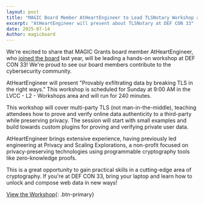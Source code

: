 ```yaml
---
layout: post
title: "MAGIC Board Member AtHeartEngineer to Lead TLSNotary Workshop at DEF CON 33"
excerpt: "AtHeartEngineer will present about TLSNotary at DEF CON 33"
date: 2025-07-14
Author: magicboard
---
```


We're excited to share that MAGIC Grants board member AtHeartEngineer, who [joined the board](https://magicgrants.org/2024/10/08/Adding-atheartengineer-As-Board-Member) last year, will be leading a hands-on workshop at DEF CON 33! We're proud to see our board members contribute to the cybersecurity community.

AtHeartEngineer will present "Provably exfiltrating data by breaking TLS in the right ways." This workshop is scheduled for Sunday at 9:00 AM in the LVCC - L2 - Workshops area and will run for 240 minutes.

This workshop will cover multi-party TLS (not man-in-the-middle), teaching attendees how to prove and verify online data authenticity to a third-party while preserving privacy. The session will start with small examples and build towards custom plugins for proving and verifying private user data.

AtHeartEngineer brings extensive experience, having previously led engineering at Privacy and Scaling Explorations, a non-profit focused on privacy-preserving technologies using programmable cryptography tools like zero-knowledge proofs.

This is a great opportunity to gain practical skills in a cutting-edge area of cryptography. If you're at DEF CON 33, bring your laptop and learn how to unlock and compose web data in new ways!

[View the Workshop](https://defcon.org/html/defcon-33/dc-33-workshops.html#content_60717){: .btn-primary}
